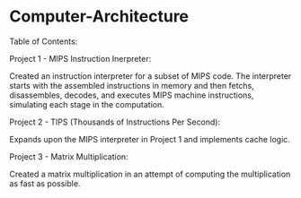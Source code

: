 # Computer-Architecture

Table of Contents:

Project 1 - MIPS Instruction Inerpreter:

Created an instruction interpreter for a subset of MIPS code. The interpreter starts with the assembled instructions in memory and then fetchs, disassembles, decodes, and executes MIPS machine instructions, simulating each stage in the computation.

Project 2 - TIPS (Thousands of Instructions Per Second):

Expands upon the MIPS interpreter in Project 1 and implements cache logic.

Project 3 - Matrix Multiplication:

Created a matrix multiplication in an attempt of computing the multiplication as fast as possible.

